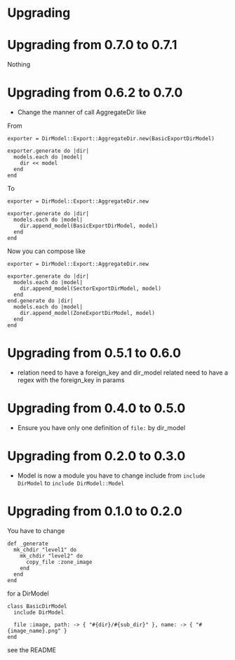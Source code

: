 # Upgrading

# Upgrading from 0.7.0 to 0.7.1

Nothing

# Upgrading from 0.6.2 to 0.7.0

* Change the manner of call AggregateDir like

From

```
exporter = DirModel::Export::AggregateDir.new(BasicExportDirModel)

exporter.generate do |dir|
  models.each do |model|
    dir << model
  end
end
```


To

```
exporter = DirModel::Export::AggregateDir.new

exporter.generate do |dir|
  models.each do |model|
    dir.append_model(BasicExportDirModel, model)
  end
end
```

Now you can compose like

```
exporter = DirModel::Export::AggregateDir.new

exporter.generate do |dir|
  models.each do |model|
    dir.append_model(SectorExportDirModel, model)
  end
end.generate do |dir|
  models.each do |model|
    dir.append_model(ZoneExportDirModel, model)
  end
end
```

# Upgrading from 0.5.1 to 0.6.0

* relation need to have a foreign_key and dir_model related need to have a regex with the foreign_key in params

# Upgrading from 0.4.0 to 0.5.0

* Ensure you have only one definition of `file:` by dir_model

# Upgrading from 0.2.0 to 0.3.0

* Model is now a module you have to change include from `include DirModel` to `include DirModel::Model`

# Upgrading from 0.1.0 to 0.2.0

You have to change

```
def _generate
  mk_chdir "level1" do
    mk_chdir "level2" do
      copy_file :zone_image
    end
  end
end
```

for a DirModel

```
class BasicDirModel
  include DirModel

  file :image, path: -> { "#{dir}/#{sub_dir}" }, name: -> { "#{image_name}.png" }
end
```
see the README

